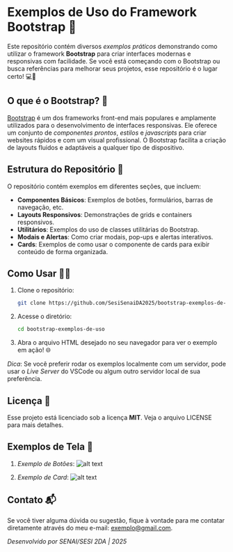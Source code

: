 # Exemplos de Uso do Framework Bootstrap 🚀

Este repositório contém diversos *exemplos práticos* demonstrando como utilizar o framework **Bootstrap** para criar interfaces modernas e responsivas com facilidade. Se você está começando com o Bootstrap ou busca referências para melhorar seus projetos, esse repositório é o lugar certo! 💻📱

## O que é o Bootstrap? 🤔

[Bootstrap](https://getbootstrap.com/) é um dos frameworks front-end mais populares e amplamente utilizados para o desenvolvimento de interfaces responsivas. Ele oferece um conjunto de *componentes prontos*, *estilos* e *javascripts* para criar websites rápidos e com um visual profissional. O Bootstrap facilita a criação de layouts fluidos e adaptáveis a qualquer tipo de dispositivo.

## Estrutura do Repositório 📂

O repositório contém exemplos em diferentes seções, que incluem:

* **Componentes Básicos**: Exemplos de botões, formulários, barras de navegação, etc.
* **Layouts Responsivos**: Demonstrações de grids e containers responsivos.
* **Utilitários**: Exemplos do uso de classes utilitárias do Bootstrap.
* **Modais e Alertas**: Como criar modais, pop-ups e alertas interativos.
* **Cards**: Exemplos de como usar o componente de cards para exibir conteúdo de forma organizada.

## Como Usar 👨‍💻

1. Clone o repositório:
   ```bash
   git clone https://github.com/SesiSenaiDA2025/bootstrap-exemplos-de-uso.git
   ```

2. Acesse o diretório:
   ```bash
   cd bootstrap-exemplos-de-uso
   ```

3. Abra o arquivo HTML desejado no seu navegador para ver o exemplo em ação! 🌐

*Dica*: Se você preferir rodar os exemplos localmente com um servidor, pode usar o *Live Server* do VSCode ou algum outro servidor local de sua preferência.

## Licença 📜

Esse projeto está licenciado sob a licença **MIT**. Veja o arquivo LICENSE para mais detalhes.

## Exemplos de Tela 📸

1. *Exemplo de Botões*:
![alt text](image.png)

2. *Exemplo de Card*:
![alt text](image-2.png)

## Contato 📬

Se você tiver alguma dúvida ou sugestão, fique à vontade para me contatar diretamente através do meu e-mail: exemplo@gmail.com.

*Desenvolvido por SENAI/SESI 2DA | 2025*

